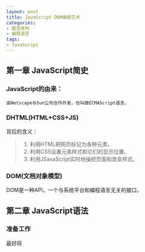 ```yaml
---
layout: post
title: JavaScript DOM编程艺术
categories:
- 图灵序列
- 编程语言
tags:
- JavaScript
---
```


## 第一章 JavaScript简史

### JavaScript的由来：

    由Netscape与Sun公司合作开发，也叫做ECMAScript语言。

### DHTML(HTML+CSS+JS)

背后的含义：

> 1. 利用HTML把网页标记为各种元素。
> 2. 利用CSS设置元素样式和它们的显示位置。
> 3. 利用JSavaScript实时地操控页面和改变样式。

### DOM(文档对象模型)

DOM是一种API，一个与系统平台和编程语言无关的接口。


## 第二章 JavaScript语法

### 准备工作

最好将<script>标签放到HTML文档的最后，</body>标签之前。
这样能是浏览器更快的加载。

### 语法

1. 语句

    建议在每条语句的末尾都加上一个分号，一种良好的编程习惯：
    first statement;
    second statement;

2. 注释

    // 注释是个好习惯。
    /* 好习惯
        好习惯 */
    <!-- 好习惯

3. 变量
    
> 1. 提前声明变量，是一种良好的编程习惯。
> 2. 变量和其他语法元素的名字都是区分字母大小写的。
> 3. 不容许变量名中包括空格或标点符号。
> 4. 变量名容许包含字幕、数组、美元符号和下划线。
> 5. 驼峰式是函数名、方法名和对象属性名命名的首选格式。


### 数据类型

- 字符串
- 数值
- 布尔值
- 数组+关联数组
- 对象


### 操作

- 算数操作


### 条件语句

- if (true) {};
- 比较操作符
-- 相等操作符==认为空字符串与false的含义相同
-- 全等操作符===会执行更严格的比较，不仅比较值，也会比较变量的类型。
- 逻辑操作符


### 循环语句

- while循环
- for循环


### 函数

    function name(arg1, arg2){
        statement;
        return res;
    }


### 变量的作用域

局部变量：函数内作用域。

    只用好的编程习惯，在第一次对某个变量赋值时，应该用var对其作出声明。


### 对象

方法和属性

    var jeremy = new Person();
    jeremy.name = "name";
    jeremy.age = 32;

1. 内建对象

    var beatles = new Array();
    var num = 7.651;
    var num = Math.round(num);
    var = current_time = new Date();
    var today = current_time.getDay();

2. 宿主对象

    一些已经预先定义好的其他对象，这些对象不是都有JavaScript语言本身而是由它的运行环境提供。比如Web应用中的浏览器。

    宿主对象包括document, From, Image和Element等。




